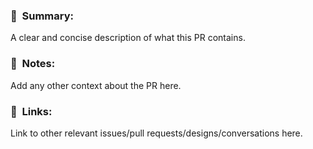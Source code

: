 ### 🚀&nbsp;&nbsp;Summary:

A clear and concise description of what this PR contains.

### 📝‍&nbsp;&nbsp;Notes:

Add any other context about the PR here.

### 🔗&nbsp;&nbsp;Links:

Link to other relevant issues/pull requests/designs/conversations here.
